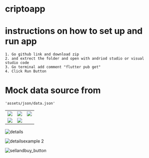 # criptoapp

# instructions on how to set up and run app
    1. Go github link and download zip
    2. and extrect the folder and open with andriod studio or visual studio code
    3. Go terminal add comment "flutter pub get" 
    4. Click Run Button 

# Mock data source from 
    'assets/json/data.json'

<table>
  <tr>
    <td>
      <img src="https://github.com/mhd-atheel/criptoapp/assets/87352685/6e0fa83a-2091-419b-8d4e-74eb445c4ee5" />
    </td>
    <td>
      <img src="https://github.com/mhd-atheel/criptoapp/assets/87352685/c18342eb-49d8-4973-bcd5-a7c45b0d2190" />
    </td>
    <td>
      <img src="https://user-images.githubusercontent.com/87352685/210133669-d5241aaf-57f3-4788-b603-50aad245e6a7.png" />
    </td>
  </tr>
  <tr>
    <td>
      <img src="https://user-images.githubusercontent.com/87352685/210133701-97f31ebf-665e-45ae-9110-fb6df61016ed.png" />
    </td>
    <td>
      <img src="https://user-images.githubusercontent.com/87352685/210133720-bd24aaa0-e8ff-4861-bc22-d30f1b1559f2.png" />
    </td>
  
  </tr>
  
</table>






![details](https://github.com/mhd-atheel/criptoapp/assets/87352685/c5db1073-5d6f-4b1f-8052-784e463e10a1)


![detailsexample 2](https://github.com/mhd-atheel/criptoapp/assets/87352685/1c66cf6a-72eb-4272-a5b5-c73371ad6c92)

![sellandbuy_button](https://github.com/mhd-atheel/criptoapp/assets/87352685/0261e8ea-1566-463f-88a6-c9acf04ea2f0)

    

